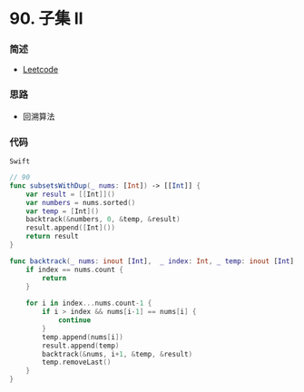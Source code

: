 # 90. 子集 II

### 简述

- [Leetcode](https://leetcode-cn.com/problems/subsets-ii、/)

### 思路

- 回溯算法

### 代码

`Swift`

```swift
// 90
func subsetsWithDup(_ nums: [Int]) -> [[Int]] {
    var result = [[Int]]()
    var numbers = nums.sorted()
    var temp = [Int]()
    backtrack(&numbers, 0, &temp, &result)
    result.append([Int]())
    return result
}

func backtrack(_ nums: inout [Int],  _ index: Int, _ temp: inout [Int], _ result: inout [[Int]]) {
    if index == nums.count {
        return
    }
    
    for i in index...nums.count-1 {
        if i > index && nums[i-1] == nums[i] {
            continue
        }
        temp.append(nums[i])
        result.append(temp)
        backtrack(&nums, i+1, &temp, &result)
        temp.removeLast()
    }
}

```